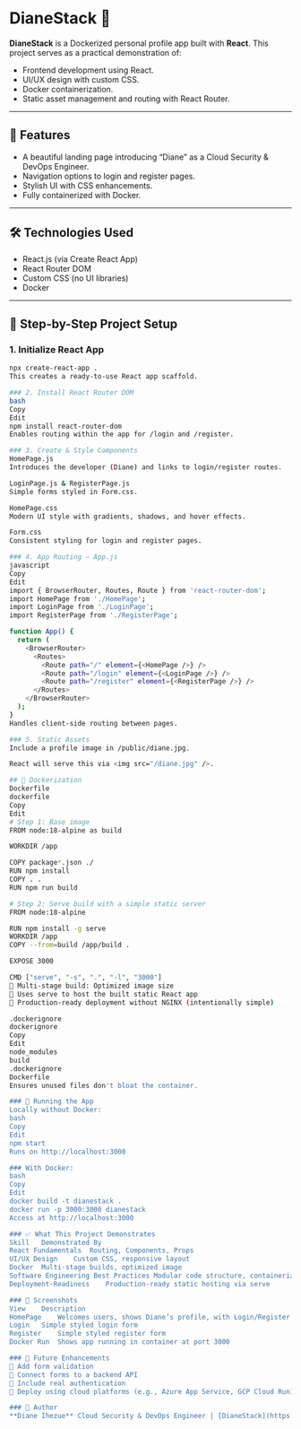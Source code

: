 
# DianeStack 🚀

**DianeStack** is a Dockerized personal profile app built with **React**. This project serves as a practical demonstration of:
- Frontend development using React.
- UI/UX design with custom CSS.
- Docker containerization.
- Static asset management and routing with React Router.

---

## 🌟 Features

- A beautiful landing page introducing “Diane” as a Cloud Security & DevOps Engineer.
- Navigation options to login and register pages.
- Stylish UI with CSS enhancements.
- Fully containerized with Docker.

---

## 🛠️ Technologies Used

- React.js (via Create React App)
- React Router DOM
- Custom CSS (no UI libraries)
- Docker

---

## 🧩 Step-by-Step Project Setup

### 1. Initialize React App

```bash
npx create-react-app .
This creates a ready-to-use React app scaffold.

### 2. Install React Router DOM
bash
Copy
Edit
npm install react-router-dom
Enables routing within the app for /login and /register.

### 3. Create & Style Components
HomePage.js
Introduces the developer (Diane) and links to login/register routes.

LoginPage.js & RegisterPage.js
Simple forms styled in Form.css.

HomePage.css
Modern UI style with gradients, shadows, and hover effects.

Form.css
Consistent styling for login and register pages.

### 4. App Routing – App.js
javascript
Copy
Edit
import { BrowserRouter, Routes, Route } from 'react-router-dom';
import HomePage from './HomePage';
import LoginPage from './LoginPage';
import RegisterPage from './RegisterPage';

function App() {
  return (
    <BrowserRouter>
      <Routes>
        <Route path="/" element={<HomePage />} />
        <Route path="/login" element={<LoginPage />} />
        <Route path="/register" element={<RegisterPage />} />
      </Routes>
    </BrowserRouter>
  );
}
Handles client-side routing between pages.

### 5. Static Assets
Include a profile image in /public/diane.jpg.

React will serve this via <img src="/diane.jpg" />.

## 🐳 Dockerization
Dockerfile
dockerfile
Copy
Edit
# Step 1: Base image
FROM node:18-alpine as build

WORKDIR /app

COPY package*.json ./
RUN npm install
COPY . .
RUN npm run build

# Step 2: Serve build with a simple static server
FROM node:18-alpine

RUN npm install -g serve
WORKDIR /app
COPY --from=build /app/build .

EXPOSE 3000

CMD ["serve", "-s", ".", "-l", "3000"]
🔹 Multi-stage build: Optimized image size
🔹 Uses serve to host the built static React app
🔹 Production-ready deployment without NGINX (intentionally simple)

.dockerignore
dockerignore
Copy
Edit
node_modules
build
.dockerignore
Dockerfile
Ensures unused files don't bloat the container.

### 🧪 Running the App
Locally without Docker:
bash
Copy
Edit
npm start
Runs on http://localhost:3000

### With Docker:
bash
Copy
Edit
docker build -t dianestack .
docker run -p 3000:3000 dianestack
Access at http://localhost:3000

### ✅ What This Project Demonstrates
Skill	Demonstrated By
React Fundamentals	Routing, Components, Props
UI/UX Design	Custom CSS, responsive layout
Docker	Multi-stage builds, optimized image
Software Engineering Best Practices	Modular code structure, containerization
Deployment-Readiness	Production-ready static hosting via serve

### 📸 Screenshots
View	Description
HomePage	Welcomes users, shows Diane’s profile, with Login/Register buttons
Login	Simple styled login form
Register	Simple styled register form
Docker Run	Shows app running in container at port 3000

### 📂 Future Enhancements
🔹 Add form validation
🔹 Connect forms to a backend API
🔹 Include real authentication
🔹 Deploy using cloud platforms (e.g., Azure App Service, GCP Cloud Run)

### 🙌 Author
**Diane Ihezue** Cloud Security & DevOps Engineer | [DianeStack](https://github.com/Dianes-Git)




